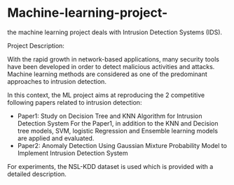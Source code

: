 # Machine-learning-project-
the machine learning project deals with Intrusion Detection Systems (IDS).

Project Description:

With the rapid growth in network-based applications, many security tools have been developed in order to detect malicious activities and attacks. Machine learning methods are considered as one of the predominant approaches to intrusion detection. 

In this context, the ML project aims at reproducing the 2 competitive following papers related to intrusion detection:

- Paper1: Study on Decision Tree and KNN Algorithm for Intrusion Detection System
  For the Paper1, in addition to the KNN and Decision tree models,  SVM, logistic Regression and Ensemble learning models are applied and evaluated.
- Paper2: Anomaly Detection Using Gaussian Mixture Probability Model to Implement Intrusion Detection System

For experiments, the NSL-KDD dataset is used which is provided with a detailed description. 
